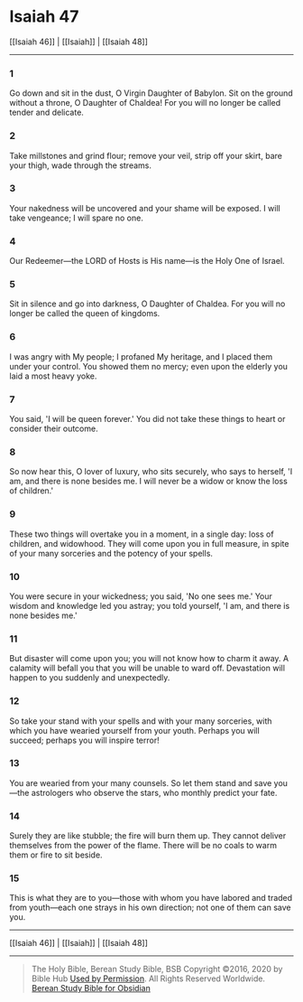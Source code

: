 # Isaiah 47

[[Isaiah 46]] | [[Isaiah]] | [[Isaiah 48]]

---

### 1
Go down and sit in the dust, O Virgin Daughter of Babylon. Sit on the ground without a throne, O Daughter of Chaldea! For you will no longer be called tender and delicate.

### 2
Take millstones and grind flour; remove your veil, strip off your skirt, bare your thigh, wade through the streams.

### 3
Your nakedness will be uncovered and your shame will be exposed. I will take vengeance; I will spare no one.

### 4
Our Redeemer—the LORD of Hosts is His name—is the Holy One of Israel.

### 5
Sit in silence and go into darkness, O Daughter of Chaldea. For you will no longer be called the queen of kingdoms.

### 6
I was angry with My people; I profaned My heritage, and I placed them under your control. You showed them no mercy; even upon the elderly you laid a most heavy yoke.

### 7
You said, 'I will be queen forever.' You did not take these things to heart or consider their outcome.

### 8
So now hear this, O lover of luxury, who sits securely, who says to herself, 'I am, and there is none besides me. I will never be a widow or know the loss of children.'

### 9
These two things will overtake you in a moment, in a single day: loss of children, and widowhood. They will come upon you in full measure, in spite of your many sorceries and the potency of your spells.

### 10
You were secure in your wickedness; you said, 'No one sees me.' Your wisdom and knowledge led you astray; you told yourself, 'I am, and there is none besides me.'

### 11
But disaster will come upon you; you will not know how to charm it away. A calamity will befall you that you will be unable to ward off. Devastation will happen to you suddenly and unexpectedly.

### 12
So take your stand with your spells and with your many sorceries, with which you have wearied yourself from your youth. Perhaps you will succeed; perhaps you will inspire terror!

### 13
You are wearied from your many counsels. So let them stand and save you—the astrologers who observe the stars, who monthly predict your fate.

### 14
Surely they are like stubble; the fire will burn them up. They cannot deliver themselves from the power of the flame. There will be no coals to warm them or fire to sit beside.

### 15
This is what they are to you—those with whom you have labored and traded from youth—each one strays in his own direction; not one of them can save you.

---

[[Isaiah 46]] | [[Isaiah]] | [[Isaiah 48]]

---

> The Holy Bible, Berean Study Bible, BSB
> Copyright &copy;2016, 2020 by Bible Hub
> [Used by Permission](https://berean.bible/terms.htm). All Rights Reserved Worldwide.
> [Berean Study Bible for Obsidian](https://github.com/gapmiss/berean-study-bible-for-obsidian)</small>

